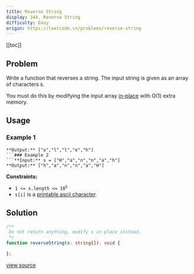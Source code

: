 ```yaml
---
title: Reverse String
display: 344. Reverse String
difficulty: Easy
origin: https://leetcode.cn/problems/reverse-string
---
```


[[toc]]

## Problem

Write a function that reverses a string. The input string is given as an array of characters s.

You must do this by modifying the input array <a href="https://en.wikipedia.org/wiki/In-place_algorithm" target="_blank">in-place</a> with O(1) extra memory.

 ## Usage

### Example 1
```**Input:** s = ["h","e","l","l","o"]
**Output:** ["o","l","l","e","h"]
```### Example 2
```**Input:** s = ["H","a","n","n","a","h"]
**Output:** ["h","a","n","n","a","H"]
```
 
**Constraints:**

- <code>1 &lt;= s.length &lt;= 10<sup>5</sup></code>
- <code>s[i]</code> is a <a href="https://en.wikipedia.org/wiki/ASCII#Printable_characters" target="_blank">printable ascii character</a>.


## Solution

```ts
/**
 Do not return anything, modify s in-place instead.
 */
function reverseString(s: string[]): void {

};
```

[view source](https://leetcode.cn/problems/reverse-string)
